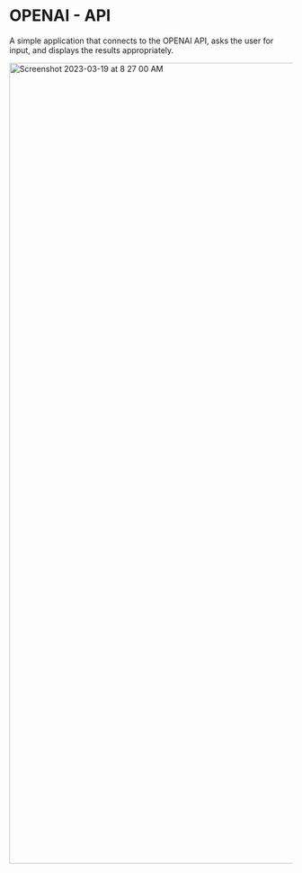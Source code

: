 # OPENAI - API

A simple application that connects to the OPENAI API, asks the user for input, and displays the results appropriately.

<img width="1422" alt="Screenshot 2023-03-19 at 8 27 00 AM" src="https://user-images.githubusercontent.com/58945964/226178213-01a388cc-c729-45c3-a5fa-40c6c6b2c65b.png">
